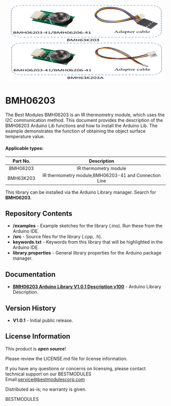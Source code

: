 <div align=center>
<img src="https://github.com/BestModules-Libraries/img/blob/main/BMH63K203_V1.0.png" width="480" height="240"> 
</div> 

BMH06203 
===========================================================

The Best Modules BMH06203 is an IR thermometry module, which uses the I2C communication method. This document provides the description of the BMH06203 Arduino Lib functions and how to install the Arduino Lib. The example demonstrates the function of obtaining the object surface temperature value.

#### Applicable types:
<div align=center>

|Part No.   |Description                   |
|:---------:|:----------------------------:|
|BMH06203   |IR thermometry module|
|BMH63K203  |IR thermometry module,BMH06203-41 and Connection Line|

</div> 

This library can be installed via the Arduino Library manager. Search for **BMH06203**. 

Repository Contents
-------------------

* **/examples** - Example sketches for the library (.ino). Run these from the Arduino IDE. 
* **/src** - Source files for the library (.cpp, .h).
* **keywords.txt** - Keywords from this library that will be highlighted in the Arduino IDE. 
* **library.properties** - General library properties for the Arduino package manager. 

Documentation 
-------------------

* **[BMH06203 Arduino Library V1.0.1 Description v100]( https://www.bestmodulescorp.com/bmh06203.html#tab-product2 )** - Arduino Library Description.

Version History  
-------------------

* **V1.0.1** - Initial public release.

License Information
-------------------

This product is _**open source**_! 

Please review the LICENSE.md file for license information. 

If you have any questions or concerns on licensing, please contact technical support on our BESTMODULES Email:service@bestmodulescorp.com

Distributed as-is; no warranty is given.

BESTMODULES
